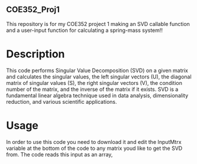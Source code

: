 ## COE352_Proj1
This repository is for my COE352 project 1 making an SVD callable function and a user-input function for calculating a spring-mass system!!


# Description <a name="description"></a>
This code performs Singular Value Decomposition (SVD) on a given matrix and calculates the singular values, the left singular vectors (U), the diagonal matrix of singular values (S), the right singular vectors (V), the condition number of the matrix, and the inverse of the matrix if it exists. 
SVD is a fundamental linear algebra technique used in data analysis, dimensionality reduction, and various scientific applications.

# Usage <a name="usage"></a>
In order to use this code you need to download it and edit the InputMtrx variable at the bottom of the code to any matrix youd like to get the SVD from. The code reads this input as an array, 
